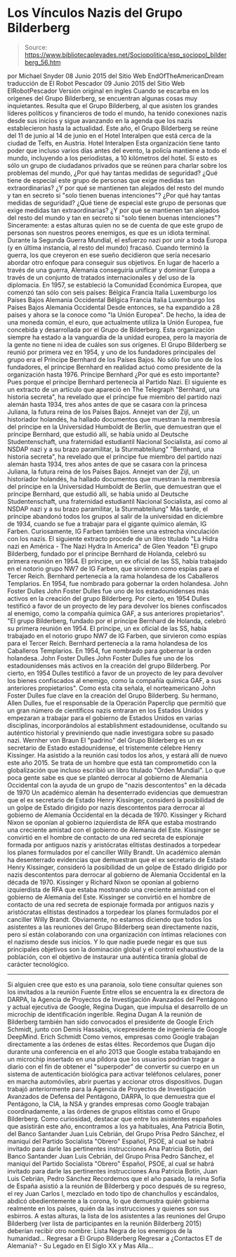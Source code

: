 # Los Vínculos Nazis del Grupo Bilderberg

> Source: https://www.bibliotecapleyades.net/Sociopolitica/esp_sociopol_bilderberg_56.htm

por Michael Snyder 08 Junio 2015
del Sitio Web EndOfTheAmericanDream
traducción de El Robot Pescador
09 Junio 2015
del Sitio Web ElRobotPescador
Versión original en ingles
Cuando se escarba en los orígenes del Grupo Bilderberg, se encuentran algunas cosas muy inquietantes. Resulta que el Grupo Bilderberg, al que asisten los grandes líderes políticos y financieros de todo el mundo, ha tenido conexiones nazis desde sus inicios y sigue avanzando en la agenda que los nazis establecieron hasta la actualidad. Este año, el Grupo Bilderberg se reúne del 11 de junio al 14 de junio en el Hotel Interalpen que está cerca de la ciudad de Telfs, en Austria.
Hotel Interalpen
Esta organización tiene tanto poder que incluso varios días antes del evento, la policía mantiene a todo el mundo, incluyendo a los periodistas, a 10 kilómetros del hotel. Si esto es sólo un grupo de ciudadanos privados que se reúnen para charlar sobre los problemas del mundo,
¿Por qué hay tantas medidas de seguridad? ¿Qué tiene de especial este grupo de personas que exige medidas tan extraordinarias? ¿Y por qué se mantienen tan alejados del resto del mundo y tan en secreto si "solo tienen buenas intenciones"?
¿Por qué hay tantas medidas de seguridad?
¿Qué tiene de especial este grupo de personas que exige medidas tan extraordinarias?
¿Y por qué se mantienen tan alejados del resto del mundo y tan en secreto si "solo tienen buenas intenciones"?
Sinceramente: a estas alturas quien no se de cuenta de que este grupo de personas son nuestros peores enemigos, es que es un idiota terminal.
Durante la Segunda Guerra Mundial, el esfuerzo nazi por unir a toda Europa (y en última instancia, al resto del mundo) fracasó. Cuando terminó la guerra, los que creyeron en ese sueño decidieron que sería necesario abordar otro enfoque para conseguir sus objetivos. En lugar de hacerlo a través de una guerra, Alemania conseguiría unificar y dominar Europa a través de un conjunto de tratados internacionales y del uso de la diplomacia. En 1957, se estableció la Comunidad Económica Europea, que comenzó tan sólo con seis países:
Bélgica Francia Italia Luxemburgo los Países Bajos Alemania Occidental
Bélgica
Francia
Italia
Luxemburgo
los Países Bajos
Alemania Occidental
Desde entonces, se ha expandido a 28 países y ahora se la conoce como "la Unión Europea". De hecho, la idea de una moneda común, el euro, que actualmente utiliza la Unión Europea, fue concebida y desarrollada por el Grupo de Bilderberg. Esta organización siempre ha estado a la vanguardia de la unidad europea, pero la mayoría de la gente no tiene ni idea de cuáles son sus orígenes.
El Grupo Bilderberg se reunió por primera vez en 1954, y uno de los fundadores principales del grupo era el Príncipe Bernhard de los Países Bajos. No sólo fue uno de los fundadores, el príncipe Bernhard en realidad actuó como presidente de la organización hasta 1976.
Príncipe Bernhard
¿Por qué es esto importante? Pues porque el príncipe Bernhard pertenecía al Partido Nazi. El siguiente es un extracto de un artículo que apareció en The Telegraph
"Bernhard, una historia secreta", ha revelado que el príncipe fue miembro del partido nazi alemán hasta 1934, tres años antes de que se casara con la princesa Juliana, la futura reina de los Países Bajos. Annejet van der Zijl, un historiador holandés, ha hallado documentos que muestran la membresía del príncipe en la Universidad Humboldt de Berlín, que demuestran que el príncipe Bernhard, que estudió allí, se había unido al Deutsche Studentenschaft, una fraternidad estudiantil Nacional Socialista, así como al NSDAP nazi y a su brazo paramilitar, la Sturmabteilung"
"Bernhard, una historia secreta", ha revelado que el príncipe fue miembro del partido nazi alemán hasta 1934, tres años antes de que se casara con la princesa Juliana, la futura reina de los Países Bajos.
Annejet van der Zijl, un historiador holandés, ha hallado documentos que muestran la membresía del príncipe en la Universidad Humboldt de Berlín, que demuestran que el príncipe Bernhard, que estudió allí, se había unido al Deutsche Studentenschaft, una fraternidad estudiantil Nacional Socialista, así como al NSDAP nazi y a su brazo paramilitar, la Sturmabteilung"
Más tarde, el príncipe abandonó todos los grupos al salir de la universidad en diciembre de 1934, cuando se fue a trabajar para el gigante químico alemán, IG Farben. Curiosamente, IG Farben también tiene una estrecha vinculación con los nazis. El siguiente extracto procede de un libro titulado "La Hidra nazi en América - The Nazi Hydra In America" de Glen Yeadon
"El grupo Bilderberg, fundado por el príncipe Bernhard de Holanda, celebró su primera reunión en 1954. El príncipe, un ex oficial de las SS, había trabajado en el notorio grupo NW7 de IG Farben, que sirvieron como espías para el Tercer Reich. Bernhard pertenecía a la rama holandesa de los Caballeros Templarios. En 1954, fue nombrado para gobernar la orden holandesa. John Foster Dulles John Foster Dulles fue uno de los estadounidenses más activos en la creación del grupo Bilderberg. Por cierto, en 1954 Dulles testificó a favor de un proyecto de ley para devolver los bienes confiscados al enemigo, como la compañía química GAF, a sus anteriores propietarios".
"El grupo Bilderberg, fundado por el príncipe Bernhard de Holanda, celebró su primera reunión en 1954. El príncipe, un ex oficial de las SS, había trabajado en el notorio grupo NW7 de IG Farben, que sirvieron como espías para el Tercer Reich. Bernhard pertenecía a la rama holandesa de los Caballeros Templarios. En 1954, fue nombrado para gobernar la orden holandesa.
John Foster Dulles
John Foster Dulles fue uno de los estadounidenses más activos en la creación del grupo Bilderberg. Por cierto, en 1954 Dulles testificó a favor de un proyecto de ley para devolver los bienes confiscados al enemigo, como la compañía química GAF, a sus anteriores propietarios".
Como esta cita señala, el norteamericano John Foster Dulles fue clave en la creación del Grupo Bilderberg.
Su hermano, Allen Dulles, fue el responsable de la Operación Paperclip que permitió que un gran número de científicos nazis entraran en los Estados Unidos y empezaran a trabajar para el gobierno de Estados Unidos en varias disciplinas, incorporándolos al establishment estadounidense, ocultando su auténtico historial y previniendo que nadie investigara sobre su pasado nazi.
Wernher von Braun
El "padrino" del Grupo Bilderberg es un ex secretario de Estado estadounidense, el tristemente célebre Henry Kissinger. Ha asistido a la reunión casi todos los años, y estará allí de nuevo este año 2015.
Se trata de un hombre que está tan comprometido con la globalización que incluso escribió un libro titulado "Orden Mundial". Lo que poca gente sabe es que se planteó derrocar al gobierno de Alemania Occidental con la ayuda de un grupo de "nazis descontentos" en la década de 1970
Un académico alemán ha desenterrado evidencias que demuestran que el ex secretario de Estado Henry Kissinger, consideró la posibilidad de un golpe de Estado dirigido por nazis descontentos para derrocar al gobierno de Alemania Occidental en la década de 1970. Kissinger y Richard Nixon se oponían al gobierno izquierdista de RFA que estaba mostrando una creciente amistad con el gobierno de Alemania del Este. Kissinger se convirtió en el hombre de contacto de una red secreta de espionaje formada por antiguos nazis y aristócratas elitistas destinados a torpedear los planes formulados por el canciller Willy Brandt.
Un académico alemán ha desenterrado evidencias que demuestran que el ex secretario de Estado Henry Kissinger, consideró la posibilidad de un golpe de Estado dirigido por nazis descontentos para derrocar al gobierno de Alemania Occidental en la década de 1970.
Kissinger y Richard Nixon se oponían al gobierno izquierdista de RFA que estaba mostrando una creciente amistad con el gobierno de Alemania del Este. Kissinger se convirtió en el hombre de contacto de una red secreta de espionaje formada por antiguos nazis y aristócratas elitistas destinados a torpedear los planes formulados por el canciller Willy Brandt.
Obviamente, no estamos diciendo que todos los asistentes a las reuniones del Grupo Bilderberg sean directamente nazis, pero sí están colaborando con una organización con íntimas relaciones con el nazismo desde sus inicios. Y lo que nadie puede negar es que sus principales objetivos son la dominación global y el control exhaustivo de la población, con el objetivo de instaurar una auténtica tiranía global de carácter tecnológico.
***
Si alguien cree que esto es una paranoia, solo tiene consultar quienes son los invitados a la reunión
Fuente Entre ellos se encuentra la ex directora de DARPA, la Agencia de Proyectos de Investigación Avanzados del Pentágono y actual ejecutiva de Google, Regina Dugan, que impulsa el desarrollo de un microchip de identificación ingerible.
Regina Dugan
A la reunión de Bilderberg también han sido convocados el presidente de Google Erich Schmidt, junto con Demis Hassabis, vicepresidente de ingeniería de Google DeepMind.
Erich Schmidt
Como vemos, empresas como Google trabajan directamente a las órdenes de estas élites. Recordemos que Dugan dijo durante una conferencia en el año 2013 que Google estaba trabajando en un microchip insertado en una píldora que los usuarios podrían tragar a diario con el fin de obtener el "superpoder" de convertir su cuerpo en un sistema de autenticación biológica para activar teléfonos celulares, poner en marcha automóviles, abrir puertas y accionar otros dispositivos.
Dugan trabajó anteriormente para la Agencia de Proyectos de Investigación Avanzados de Defensa del Pentágono, DARPA, lo que demuestra que el Pentágono, la CIA, la NSA y grandes empresas como Google trabajan coordinadamente, a las órdenes de grupos elitistas como el Grupo Bilderberg.
Como curiosidad, destacar que entre los asistentes españoles que asistirán este año, encontramos a los ya habituales,
Ana Patricia Botin, del Banco Santander Juan Luis Cebrián, del Grupo Prisa Pedro Sánchez, el maniquí del Partido Socialista "Obrero" Español, PSOE, al cual se habrá invitado para darle las pertinentes instrucciones
Ana Patricia Botin, del Banco Santander
Juan Luis Cebrián, del Grupo Prisa
Pedro Sánchez, el maniquí del Partido Socialista "Obrero" Español, PSOE, al cual se habrá invitado para darle las pertinentes instrucciones
Ana Patricia Botin, Juan Luis Cebrián, Pedro Sánchez
Recordemos que el año pasado, la reina Sofía de España asistió a la reunión de Bilderberg y poco después de su regreso, el rey Juan Carlos I, mezclado en todo tipo de chanchullos y escándalos, abdicó obedientemente a la corona, lo que demuestra quién gobierna realmente en los países, quién da las instrucciones y quienes son sus esbirros. A estas alturas, la lista de los asistentes a las reuniones del Grupo Bilderberg (ver lista de participantes en la reunión Bilderberg 2015) deberían recibir otro nombre:
Lista Negra de los enemigos de la humanidad...
Regresar a El Grupo Bilderberg
Regresar a ¿Contactos ET de Alemania? - Su Legado en El Siglo XX y Mas Alla...
